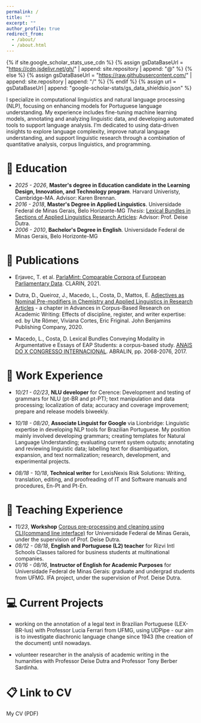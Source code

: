 ```yaml
---
permalink: /
title: ""
excerpt: ""
author_profile: true
redirect_from: 
  - /about/
  - /about.html
---
```


{% if site.google_scholar_stats_use_cdn %}
{% assign gsDataBaseUrl = "https://cdn.jsdelivr.net/gh/" | append: site.repository | append: "@" %}
{% else %}
{% assign gsDataBaseUrl = "https://raw.githubusercontent.com/" | append: site.repository | append: "/" %}
{% endif %}
{% assign url = gsDataBaseUrl | append: "google-scholar-stats/gs_data_shieldsio.json" %}

<span class='anchor' id='about-me'></span>

I specialize in computational linguistics and natural language processing (NLP), focusing on enhancing models for Portuguese language understanding. My experience includes fine-tuning machine learning models, annotating and analyzing linguistic data, and developing automated tools to support language analysis. I’m dedicated to using data-driven insights to explore language complexity, improve natural language understanding, and support linguistic research through a combination of quantitative analysis, corpus linguistics, and programming.

#  📖 Education
- *2025 - 2026*, **Master's degree in Education candidate in the Learning Design, Innovation, and Technology program**. Harvard Univeristy, Cambridge-MA. Advisor: Karen Brennan.
- *2016 - 2018*, **Master's Degree in Applied Linguistics**. Universidade Federal de Minas Gerais, Belo Horizonte-MG
*Thesis*: [Lexical Bundles in Sections of Applied Linguistics Research Articles](https://repositorio.ufmg.br/bitstream/1843/LETR-AXAJP5/1/dissertacao_mestrado_luciana_dias_de_macedo_2018__1_.pdf): Advisor: Prof. Deise Dutra. 
- *2006 - 2010*, **Bachelor's Degree in English**. Universidade Federal de Minas Gerais, Belo Horizonte-MG

#  📄 Publications 
- Erjavec, T. et al. [ParlaMint: Comparable Corpora of European Parliamentary Data](https://epubl.ktu.edu/object/elaba:108748986/). CLARIN, 2021.

- Dutra, D., Queiroz, J., Macedo, L., Costa, D., Mattos, E. [Adjectives as Nominal Pre-modifiers in Chemistry and Applied Linguistics in Research Articles](https://www.researchgate.net/publication/339291244_Adjectives_as_nominal_pre-modifiers_in_chemistry_and_applied_linguistics_research_articles/) - a chapter in Advances in Corpus-Based Research on Academic Writing: Effects of discipline, register, and writer expertise: ed. by Ute Römer, Viviana Cortes, Eric Friginal. John Benjamins Publishing Company, 2020.

- Macedo, L., Costa, D. Lexical Bundles Conveying Modality in Argumentative e Essays of EAP Students: a corpus-based study. [ANAIS DO X CONGRESSO INTERNACIONAL](https://www.scribd.com/document/434590209/Anais-do-X-Congresso-Internacional-da-Abralin). ABRALIN, pp. 2068-2076, 2017. 


#  📖 Work Experience
- *10/21 - 02/23*, **NLU developer** for Cerence: Development and testing of grammars for NLU (pt-BR and pt-PT); text manipulation and data processing; localization of data; accuracy and coverage improvement; prepare and release models biweekly.

- *10/18 - 08/20*, **Associate Linguist for Google** via Lionbridge: Linguistic expertise in developing NLP tools for Brazilian Portuguese. My position mainly involved developing grammars; creating templates for Natural Language Understanding; evaluating current system outputs; annotating and reviewing linguistic data; labelling text for disambiguation, expansion, and text normalization; research, development, and experimental projects.

- *08/18 - 10/18*, **Technical writer** for LexisNexis Risk Solutions: Writing, translation, editing, and proofreading of IT and Software manuals and procedures, En-Pt and Pt-En.


#  🍎 Teaching Experience 
- *11/23*, **Workshop** [Corpus pre-processing and cleaning using CLI(command line interface)](http://www.letras.ufmg.br/site/en-GB/noticiass/13-noticias-comuns/2425-nelc-promove-workshop-sobre-pre-processamento-e-limpeza-de-corpora) for Universidade Federal de Minas Gerais, under the supervision of Prof. Deise Dutra.
- *08/12 - 08/18*, **English and Portuguese (L2) teacher** for Rizvi Intl Schools Classes tailored for business students at multinational companies.
- *01/16 - 08/16*, **Instructor of English for Academic Purposes** for Universidade Federal de Minas Gerais: graduate and undergrad students from UFMG. IFA project, under the supervision of Prof. Deise Dutra.

#  💻 Current Projects 
- working on the annotation of a legal text in Brazilian Portuguese (LEX-BR-Ius) with Professor Lucia Ferrari from UFMG, using UDPipe - our aim is to investigate diachronic language change since 1943 (the creation of the document) until nowadays.

- volunteer researcher in the analysis of academic writing in the humanities with Professor Deise Dutra and Professor Tony Berber Sardinha.


#  📋 Link to CV

<div class="badge">
  <a href="{{ site.baseurl }}/_pages/LucianaDMacedo_CL_CV_2025.pdf" target="_blank" style="color: inherit; text-decoration: none;">
    My CV (PDF)
  </a>
</div>


<!-- Your Markdown content -->

<div style="height: 100px;"></div>
